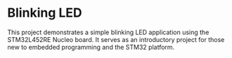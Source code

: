 # Blinking LED

This project demonstrates a simple blinking LED application using the STM32L452RE Nucleo board. It serves as an introductory project for those new to embedded programming and the STM32 platform.
